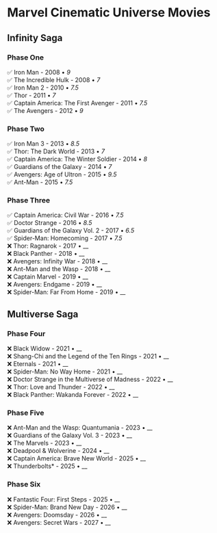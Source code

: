 # Marvel Cinematic Universe Movies

## Infinity Saga

### Phase One
✅ Iron Man - 2008 • _9_  
✅ The Incredible Hulk - 2008 • _7_  
✅ Iron Man 2 - 2010 • _7.5_  
✅ Thor - 2011 • _7_  
✅ Captain America: The First Avenger - 2011 • _7.5_  
✅ The Avengers - 2012 • _9_  

### Phase Two
✅ Iron Man 3 - 2013 • _8.5_  
✅ Thor: The Dark World - 2013 • _7_  
✅ Captain America: The Winter Soldier - 2014 • _8_  
✅ Guardians of the Galaxy - 2014 • _7_  
✅ Avengers: Age of Ultron - 2015 • _9.5_  
✅ Ant-Man - 2015 • _7.5_  

### Phase Three
✅ Captain America: Civil War - 2016 • _7.5_  
✅ Doctor Strange - 2016 • _8.5_  
✅ Guardians of the Galaxy Vol. 2 - 2017 • _6.5_  
✅ Spider-Man: Homecoming - 2017 • _7.5_  
❌ Thor: Ragnarok - 2017 • __  
❌ Black Panther - 2018 • __  
❌ Avengers: Infinity War - 2018 • __  
❌ Ant-Man and the Wasp - 2018 • __  
❌ Captain Marvel - 2019 • __  
❌ Avengers: Endgame - 2019 • __  
❌ Spider-Man: Far From Home - 2019 • __  

## Multiverse Saga

### Phase Four
❌ Black Widow - 2021 • __  
❌ Shang-Chi and the Legend of the Ten Rings - 2021 • __  
❌ Eternals - 2021 • __  
❌ Spider-Man: No Way Home - 2021 • __  
❌ Doctor Strange in the Multiverse of Madness - 2022 • __  
❌ Thor: Love and Thunder - 2022 • __  
❌ Black Panther: Wakanda Forever - 2022 • __  

### Phase Five
❌ Ant-Man and the Wasp: Quantumania - 2023 • __  
❌ Guardians of the Galaxy Vol. 3 - 2023 • __  
❌ The Marvels - 2023 • __  
❌ Deadpool & Wolverine - 2024 • __  
❌ Captain America: Brave New World - 2025 • __  
❌ Thunderbolts* - 2025 • __  

### Phase Six
❌ Fantastic Four: First Steps - 2025 • __  
❌ Spider-Man: Brand New Day - 2026 • __  
❌ Avengers: Doomsday - 2026 • __  
❌ Avengers: Secret Wars - 2027 • __

